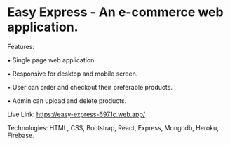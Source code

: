 # Easy Express - An e-commerce web application.

Features:

•	Single page web application.

• Responsive for desktop and mobile screen.

•	User can order and checkout their preferable products.

•	Admin can upload and delete products.


Live Link: https://easy-express-6971c.web.app/

Technologies: HTML, CSS, Bootstrap, React, Express,
Mongodb, Heroku, Firebase.
